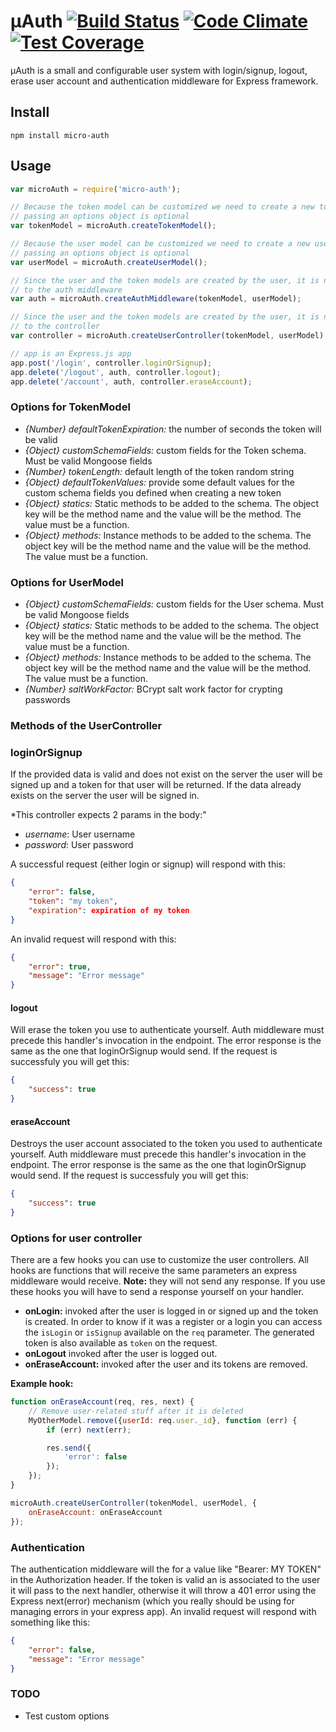# µAuth [![Build Status](https://travis-ci.org/mvader/micro-auth.svg)](https://travis-ci.org/mvader/micro-auth) [![Code Climate](https://codeclimate.com/github/mvader/micro-auth/badges/gpa.svg)](https://codeclimate.com/github/mvader/micro-auth) [![Test Coverage](https://codeclimate.com/github/mvader/micro-auth/badges/coverage.svg)](https://codeclimate.com/github/mvader/micro-auth)
µAuth is a small and configurable user system with login/signup, logout, erase user account and authentication middleware for Express framework.

## Install

```
npm install micro-auth
```

## Usage

```javascript
var microAuth = require('micro-auth');

// Because the token model can be customized we need to create a new token model
// passing an options object is optional
var tokenModel = microAuth.createTokenModel();

// Because the user model can be customized we need to create a new user model
// passing an options object is optional
var userModel = microAuth.createUserModel();

// Since the user and the token models are created by the user, it is needed to pass it
// to the auth middleware
var auth = microAuth.createAuthMiddleware(tokenModel, userModel);

// Since the user and the token models are created by the user, it is needed to pass it
// to the controller
var controller = microAuth.createUserController(tokenModel, userModel);

// app is an Express.js app
app.post('/login', controller.loginOrSignup);
app.delete('/logout', auth, controller.logout);
app.delete('/account', auth, controller.eraseAccount);
```

### Options for TokenModel

* *{Number} defaultTokenExpiration:* the number of seconds the token will be valid
* *{Object} customSchemaFields:* custom fields for the Token schema. Must be valid Mongoose fields
* *{Number} tokenLength:* default length of the token random string
* *{Object} defaultTokenValues:* provide some default values for the custom schema fields you defined when creating a new token
* *{Object} statics:* Static methods to be added to the schema. The object key will be the method name and the value will be the method. The value must be a function.
* *{Object} methods:* Instance methods to be added to the schema. The object key will be the method name and the value will be the method. The value must be a function.

### Options for UserModel

* *{Object} customSchemaFields:* custom fields for the User schema. Must be valid Mongoose fields
* *{Object} statics:* Static methods to be added to the schema. The object key will be the method name and the value will be the method. The value must be a function.
* *{Object} methods:* Instance methods to be added to the schema. The object key will be the method name and the value will be the method. The value must be a function.
* *{Number} saltWorkFactor:* BCrypt salt work factor for crypting passwords

### Methods of the UserController

### loginOrSignup
If the provided data is valid and does not exist on the server the user will be signed up and a token for that user will be returned.
If the data already exists on the server the user will be signed in.

*This controller expects 2 params in the body:"
* *username*: User username
* *password*: User password

A successful request (either login or signup) will respond with this:
```json
{
    "error": false,
    "token": "my token",
    "expiration": expiration of my token
}
```

An invalid request will respond with this:
```json
{
    "error": true,
    "message": "Error message"
}
```

#### logout

Will erase the token you use to authenticate yourself. Auth middleware must precede this handler's invocation in the endpoint.
The error response is the same as the one that loginOrSignup would send. If the request is successfuly you will get this:

```json
{
    "success": true
}
```

#### eraseAccount

Destroys the user account associated to the token you used to authenticate yourself. Auth middleware must precede this handler's invocation in the endpoint.
The error response is the same as the one that loginOrSignup would send. If the request is successfuly you will get this:

```json
{
    "success": true
}
```

### Options for user controller

There are a few hooks you can use to customize the user controllers. All hooks are functions that will receive the same parameters an express middleware would receive.
**Note:** they will not send any response. If you use these hooks you will have to send a response yourself on your handler.

* **onLogin:** invoked after the user is logged in or signed up and the token is created. In order to know if it was a register or a login you can access the ```isLogin``` or ```isSignup``` available on the ```req``` parameter. The generated token is also available as ```token``` on the request.
* **onLogout** invoked after the user is logged out.
* **onEraseAccount:** invoked after the user and its tokens are removed.

**Example hook:**
```javascript
function onEraseAccount(req, res, next) {
    // Remove user-related stuff after it is deleted
    MyOtherModel.remove({userId: req.user._id}, function (err) {
        if (err) next(err);

        res.send({
            'error': false
        });
    });
}

microAuth.createUserController(tokenModel, userModel, {
    onEraseAccount: onEraseAccount
});
```

### Authentication

The authentication middleware will the for a value like "Bearer: MY TOKEN" in the Authorization header. If the token is valid an is associated to the user it will pass to the next handler, otherwise it will throw a 401 error using the Express next(error) mechanism (which you really should be using for managing errors in your express app).
An invalid request will respond with something like this:
```json
{
    "error": false,
    "message": "Error message"
}
```

### TODO
* Test custom options